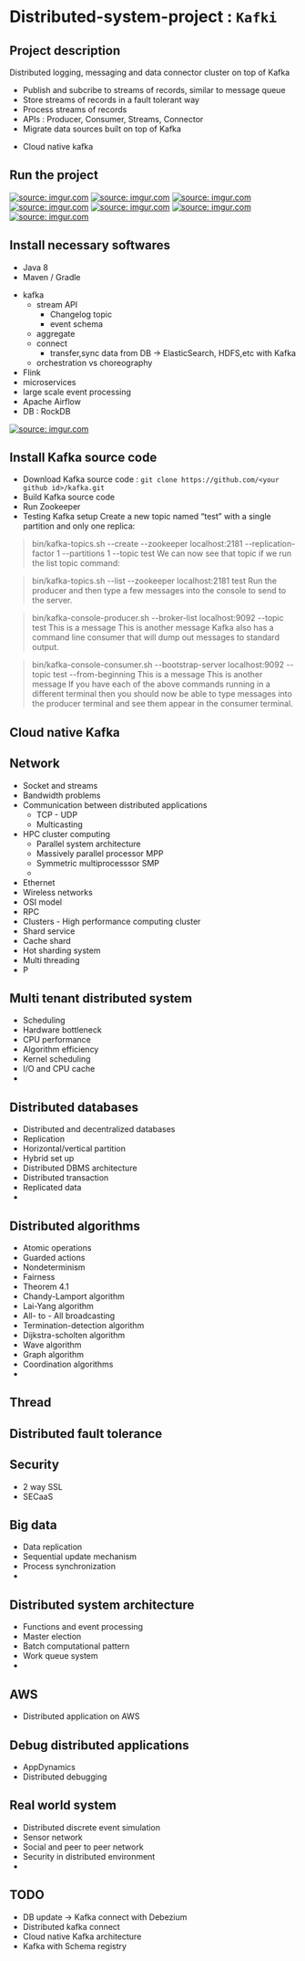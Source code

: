 # Distributed-system-project : `Kafki` 

## Project description 
Distributed logging, messaging and data connector cluster on top of Kafka 
+ Publish and subcribe to streams of records, similar to message queue
+ Store streams of records in a fault tolerant way 
+ Process streams of records 
+ APIs : Producer, Consumer, Streams, Connector 
+ Migrate data sources built on top of Kafka 
- Cloud native kafka 
## Run the project 

<a href="https://imgur.com/p71IZ7z"><img src="https://i.imgur.com/p71IZ7z.png" title="source: imgur.com" /></a>
<a href="https://imgur.com/GMbKxSm"><img src="https://i.imgur.com/GMbKxSm.png" title="source: imgur.com" /></a>
<a href="https://imgur.com/l1CBSvp"><img src="https://i.imgur.com/l1CBSvp.png" title="source: imgur.com" /></a>
<a href="https://imgur.com/kJmdit4"><img src="https://i.imgur.com/kJmdit4.png" title="source: imgur.com" /></a>
<a href="https://imgur.com/I8xkmGb"><img src="https://i.imgur.com/I8xkmGb.png" title="source: imgur.com" /></a>
<a href="https://imgur.com/mxxCI5I"><img src="https://i.imgur.com/mxxCI5I.png" title="source: imgur.com" /></a>
<a href="https://imgur.com/ZSKrAOr"><img src="https://i.imgur.com/ZSKrAOr.png" title="source: imgur.com" /></a>


## Install necessary softwares 
+ Java 8 
+ Maven / Gradle
- kafka
    - stream API 
        - Changelog topic 
        - event schema
    - aggregate
    - connect
        - transfer,sync data from DB -> ElasticSearch, HDFS,etc with Kafka 
    - orchestration vs choreography 
- Flink
- microservices
- large scale event processing 
- Apache Airflow 
- DB : RockDB 

<a href="https://imgur.com/Iz3fCSs"><img src="https://i.imgur.com/Iz3fCSs.png" title="source: imgur.com" /></a>

## Install Kafka source code 
+ Download Kafka source code : `git clone https://github.com/<your github id>/kafka.git`
+ Build Kafka source code 
+ Run Zookeeper
+ Testing Kafka setup
Create a new topic named “test” with a single partition and only one replica:

> bin/kafka-topics.sh --create --zookeeper localhost:2181 --replication-factor 1 --partitions 1 --topic test
We can now see that topic if we run the list topic command:

> bin/kafka-topics.sh --list --zookeeper localhost:2181
test
Run the producer and then type a few messages into the console to send to the server.

> bin/kafka-console-producer.sh --broker-list localhost:9092 --topic test
This is a message
This is another message
Kafka also has a command line consumer that will dump out messages to standard output.

> bin/kafka-console-consumer.sh --bootstrap-server localhost:9092 --topic test --from-beginning
This is a message
This is another message
If you have each of the above commands running in a different terminal then you should now be able to type messages into the producer terminal and see them appear in the consumer terminal.

## Cloud native Kafka 





## Network 
+ Socket and streams 
+ Bandwidth problems 
+ Communication between distributed applications 
  + TCP - UDP 
  + Multicasting 
+ HPC cluster computing 
  + Parallel system architecture 
  + Massively parallel processor MPP
  + Symmetric multiprocesssor SMP
  + 
+ Ethernet 
+ Wireless networks
+ OSI model 
+ RPC
+ Clusters - High performance computing cluster 
+ Shard service 
+ Cache shard
+ Hot sharding system 
+ Multi threading 
+ P
## Multi tenant distributed system 
+ Scheduling 
+ Hardware bottleneck 
+ CPU performance
+ Algorithm efficiency
+ Kernel scheduling
+ I/O and CPU cache 
+ 



## Distributed databases 
+ Distributed and decentralized databases 
+ Replication 
+ Horizontal/vertical partition
+ Hybrid set up 
+ Distributed DBMS architecture 
+ Distributed transaction 
+ Replicated data 
+ 



## Distributed algorithms 
+ Atomic operations
+ Guarded actions 
+ Nondeterminism 
+ Fairness 
+ Theorem 4.1
+ Chandy-Lamport algorithm
+ Lai-Yang algorithm
+ All- to - All broadcasting 
+ Termination-detection algorithm
+ Dijkstra-scholten algorithm 
+ Wave algorithm
+ Graph algorithm 
+ Coordination algorithms 
+ 
## Thread 


## Distributed fault tolerance 


## Security  
+ 2 way SSL 
+ SECaaS

## Big data   
+ Data replication 
+ Sequential update mechanism 
+ Process synchronization 
+ 

## Distributed system architecture 
+ Functions and event processing 
+ Master election  
+ Batch computational pattern 
+ Work queue system 
+ 


## AWS 
+ Distributed application on AWS
## Debug distributed applications 
+ AppDynamics 
+ Distributed debugging 

## Real world system 
+ Distributed discrete event simulation 
+ Sensor network 
+ Social and peer to peer network 
+ Security in distributed environment
+

## TODO 
- DB update -> Kafka connect with Debezium 
- Distributed kafka connect
- Cloud native Kafka architecture
- Kafka with Schema registry 
